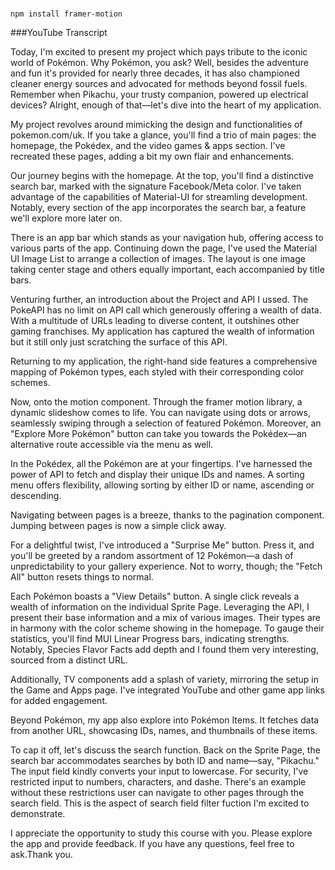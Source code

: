 ###
```
npm install framer-motion
```

###YouTube Transcript

Today, I'm excited to present my project which pays tribute to the iconic world of Pokémon. Why Pokémon, you ask? Well, besides the adventure and fun it's provided for nearly three decades, it has also championed cleaner energy sources and advocated for methods beyond fossil fuels. Remember when Pikachu, your trusty companion, powered up electrical devices? Alright, enough of that—let's dive into the heart of my application.

My project revolves around mimicking the design and functionalities of pokemon.com/uk. If you take a glance, you'll find a trio of main pages: the homepage, the Pokédex, and the video games & apps section. I've recreated these pages, adding a bit my own flair and enhancements.

Our journey begins with the homepage. At the top, you'll find a distinctive search bar, marked with the signature Facebook/Meta color. I've taken advantage of the capabilities of Material-UI for streamling development. Notably, every section of the app incorporates the search bar, a feature we'll explore more later on.

There is an app bar which stands as your navigation hub, offering access to various parts of the app. Continuing down the page, I've used the Material UI Image List to arrange a collection of images. The layout is one image taking center stage and others equally important, each accompanied by title bars.

Venturing further, an introduction about the Project and API I ussed. The PokeAPI has no limit on API call which generously offering a wealth of data. With a multitude of URLs leading to diverse content, it outshines other gaming franchises. My application has captured the wealth of information but it still only just scratching the surface of this API.

Returning to my application, the right-hand side features a comprehensive mapping of Pokémon types, each styled with their corresponding color schemes.

Now, onto the motion component. Through the framer motion library, a dynamic slideshow comes to life. You can navigate using dots or arrows, seamlessly swiping through a selection of featured Pokémon. Moreover, an "Explore More Pokémon" button can take you towards the Pokédex—an alternative route accessible via the menu as well.

In the Pokédex, all the Pokémon are at your fingertips. I've harnessed the power of API to fetch and display their unique IDs and names. A sorting menu offers flexibility, allowing sorting by either ID or name, ascending or descending.

Navigating between pages is a breeze, thanks to the pagination component. Jumping between pages is now a simple click away.

For a delightful twist, I've introduced a "Surprise Me" button. Press it, and you'll be greeted by a random assortment of 12 Pokémon—a dash of unpredictability to your gallery experience. Not to worry, though; the "Fetch All" button resets things to normal.

Each Pokémon boasts a "View Details" button. A single click reveals a wealth of information on the individual Sprite Page. Leveraging the API, I present their base information and a mix of various images. Their types are in harmony with the color scheme showing in the homepage. To gauge their statistics, you'll find MUI Linear Progress bars, indicating strengths. Notably, Species Flavor Facts add depth and I found them very interesting, sourced from a distinct URL.

Additionally, TV components add a splash of variety, mirroring the setup in the Game and Apps page. I've integrated YouTube and other game app links for added engagement.

Beyond Pokémon, my app also explore into Pokémon Items. It fetches data from another URL, showcasing IDs, names, and thumbnails of these items.

To cap it off, let's discuss the search function. Back on the Sprite Page, the search bar accommodates searches by both ID and name—say, "Pikachu." The input field kindly converts your input to lowercase. For security, I've restricted input to numbers, characters, and dashe. There's an example without these restrictions user can navigate to other pages through the search field. This is the aspect of search field filter fuction I'm excited to demonstrate.

I appreciate the opportunity to study this course with you. Please explore the app and provide feedback. If you have any questions, feel free to ask.Thank you.